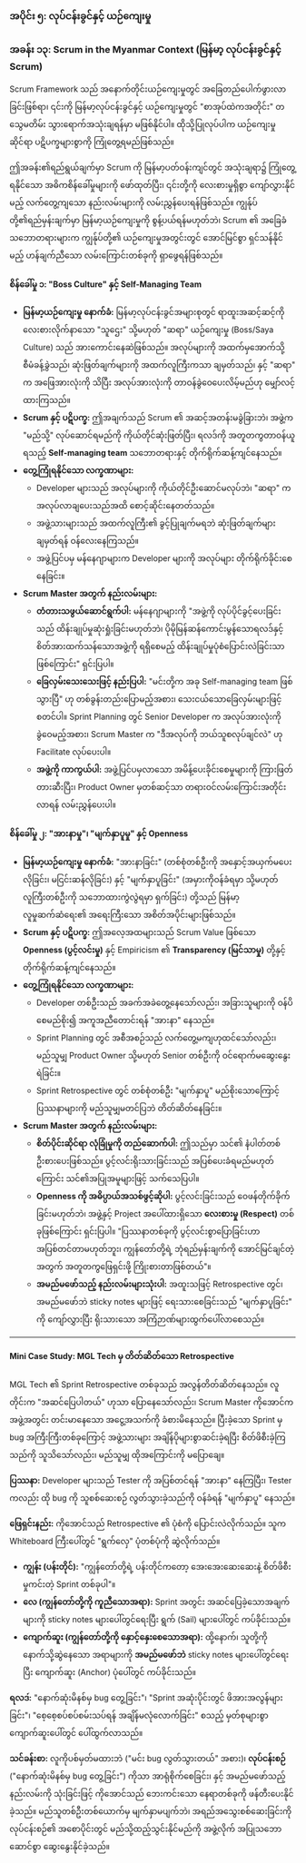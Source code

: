 ### **အပိုင်း ၅: လုပ်ငန်းခွင်နှင့် ယဉ်ကျေးမှု**

### **အခန်း ၁၃: Scrum in the Myanmar Context (မြန်မာ့ လုပ်ငန်းခွင်နှင့် Scrum)**

Scrum Framework သည် အနောက်တိုင်းယဉ်ကျေးမှုတွင် အခြေတည်ပေါက်ဖွားလာခြင်းဖြစ်ရာ၊ ၎င်းကို မြန်မာ့လုပ်ငန်းခွင်နှင့် ယဉ်ကျေးမှုတွင် "စာအုပ်ထဲကအတိုင်း" တသွေမတိမ်း သွားရောက်အသုံးချရန်မှာ မဖြစ်နိုင်ပါ။ ထိုသို့ပြုလုပ်ပါက ယဉ်ကျေးမှုဆိုင်ရာ ပဋိပက္ခများစွာကို ကြုံတွေ့ရမည်ဖြစ်သည်။

ဤအခန်း၏ရည်ရွယ်ချက်မှာ Scrum ကို မြန်မာ့ပတ်ဝန်းကျင်တွင် အသုံးချရာ၌ ကြုံတွေ့ရနိုင်သော အဓိကစိန်ခေါ်မှုများကို ဖော်ထုတ်ပြီး၊ ၎င်းတို့ကို လေးစားမှုရှိစွာ ကျော်လွှားနိုင်မည့် လက်တွေ့ကျသော နည်းလမ်းများကို လမ်းညွှန်ပေးရန်ဖြစ်သည်။ ကျွန်ုပ်တို့၏ရည်မှန်းချက်မှာ မြန်မာ့ယဉ်ကျေးမှုကို စွန့်ပယ်ရန်မဟုတ်ဘဲ၊ Scrum ၏ အခြေခံသဘောတရားများက ကျွန်ုပ်တို့၏ ယဉ်ကျေးမှုအတွင်းတွင် အောင်မြင်စွာ ရှင်သန်နိုင်မည့် ဟန်ချက်ညီသော လမ်းကြောင်းတစ်ခုကို ရှာဖွေရန်ဖြစ်သည်။

#### **စိန်ခေါ်မှု ၁: "Boss Culture" နှင့် Self-Managing Team**

*   **မြန်မာ့ယဉ်ကျေးမှု နောက်ခံ:** မြန်မာ့လုပ်ငန်းခွင်အများစုတွင် ရာထူးအဆင့်ဆင့်ကို လေးစားလိုက်နာသော "သူဌေး" သို့မဟုတ် "ဆရာ" ယဉ်ကျေးမှု (Boss/Saya Culture) သည် အားကောင်းနေဆဲဖြစ်သည်။ အလုပ်များကို အထက်မှအောက်သို့ စီမံခန့်ခွဲသည်၊ ဆုံးဖြတ်ချက်များကို အထက်လူကြီးကသာ ချမှတ်သည်၊ နှင့် "ဆရာ" က အဖြေအားလုံးကို သိပြီး အလုပ်အားလုံးကို တာဝန်ခွဲဝေပေးလိမ့်မည်ဟု မျှော်လင့်ထားကြသည်။
*   **Scrum နှင့် ပဋိပက္ခ:** ဤအချက်သည် Scrum ၏ အဆင့်အတန်းမခွဲခြားဘဲ၊ အဖွဲ့က "မည်သို့" လုပ်ဆောင်ရမည်ကို ကိုယ်တိုင်ဆုံးဖြတ်ပြီး၊ ရလဒ်ကို အတူတကွတာဝန်ယူရသည့် **Self-managing team** သဘောတရားနှင့် တိုက်ရိုက်ဆန့်ကျင်နေသည်။
*   **တွေ့ကြုံရနိုင်သော လက္ခဏာများ:**
    *   Developer များသည် အလုပ်များကို ကိုယ်တိုင်ဦးဆောင်မလုပ်ဘဲ၊ "ဆရာ" က အလုပ်လာချပေးသည်အထိ စောင့်ဆိုင်းနေတတ်သည်။
    *   အဖွဲ့သားများသည် အထက်လူကြီး၏ ခွင့်ပြုချက်မရဘဲ ဆုံးဖြတ်ချက်များချမှတ်ရန် ဝန်လေးနေကြသည်။
    *   အဖွဲ့ပြင်ပမှ မန်နေဂျာများက Developer များကို အလုပ်များ တိုက်ရိုက်ခိုင်းစေနေခြင်း။
*   **Scrum Master အတွက် နည်းလမ်းများ:**
    *   **တံတားသဖွယ်ဆောင်ရွက်ပါ:** မန်နေဂျာများကို "အဖွဲ့ကို လုပ်ပိုင်ခွင့်ပေးခြင်းသည် ထိန်းချုပ်မှုဆုံးရှုံးခြင်းမဟုတ်ဘဲ၊ ပိုမိုမြန်ဆန်ကောင်းမွန်သောရလဒ်နှင့် စိတ်အားထက်သန်သောအဖွဲ့ကို ရရှိစေမည့် ထိန်းချုပ်မှုပုံစံပြောင်းလဲခြင်းသာဖြစ်ကြောင်း" ရှင်းပြပါ။
    *   **ခြေလှမ်းသေးသေးဖြင့် နည်းပြပါ:** "မင်းတို့က အခု Self-managing team ဖြစ်သွားပြီ" ဟု တစ်ခွန်းတည်းပြောမည့်အစား၊ သေးငယ်သောခြေလှမ်းများဖြင့် စတင်ပါ။ Sprint Planning တွင် Senior Developer က အလုပ်အားလုံးကို ခွဲဝေမည့်အစား၊ Scrum Master က "ဒီအလုပ်ကို ဘယ်သူစလုပ်ချင်လဲ" ဟု Facilitate လုပ်ပေးပါ။
    *   **အဖွဲ့ကို ကာကွယ်ပါ:** အဖွဲ့ပြင်ပမှလာသော အမိန့်ပေးခိုင်းစေမှုများကို ကြားဖြတ်တားဆီးပြီး၊ Product Owner မှတစ်ဆင့်သာ တရားဝင်လမ်းကြောင်းအတိုင်း လာရန် လမ်းညွှန်ပေးပါ။

#### **စိန်ခေါ်မှု ၂: "အားနာမှု"၊ "မျက်နှာပူမှု" နှင့် Openness**

*   **မြန်မာ့ယဉ်ကျေးမှု နောက်ခံ:** "အားနာခြင်း" (တစ်စုံတစ်ဦးကို အနှောင့်အယှက်မပေးလိုခြင်း၊ မငြင်းဆန်လိုခြင်း) နှင့် "မျက်နှာပူခြင်း" (အမှားကိုဝန်ခံရမှာ သို့မဟုတ် လူကြီးတစ်ဦးကို သဘောထားကွဲလွဲရမှာ ရှက်ခြင်း) တို့သည် မြန်မာ့လူမှုဆက်ဆံရေး၏ အရေးကြီးသော အစိတ်အပိုင်းများဖြစ်သည်။
*   **Scrum နှင့် ပဋိပက္ခ:** ဤအလေ့အထများသည် Scrum Value ဖြစ်သော **Openness (ပွင့်လင်းမှု)** နှင့် Empiricism ၏ **Transparency (မြင်သာမှု)** တို့နှင့် တိုက်ရိုက်ဆန့်ကျင်နေသည်။
*   **တွေ့ကြုံရနိုင်သော လက္ခဏာများ:**
    *   Developer တစ်ဦးသည် အခက်အခဲတွေ့နေသော်လည်း၊ အခြားသူများကို ဝန်ပိစေမည်စိုး၍ အကူအညီတောင်းရန် "အားနာ" နေသည်။
    *   Sprint Planning တွင် အစီအစဉ်သည် လက်တွေ့မကျဟုထင်သော်လည်း၊ မည်သူမျှ Product Owner သို့မဟုတ် Senior တစ်ဦးကို ဝင်ရောက်မဆွေးနွေးရဲခြင်း။
    *   Sprint Retrospective တွင် တစ်စုံတစ်ဦး "မျက်နှာပူ" မည်စိုးသောကြောင့် ပြဿနာများကို မည်သူမျှမတင်ပြဘဲ တိတ်ဆိတ်နေခြင်း။
*   **Scrum Master အတွက် နည်းလမ်းများ:**
    *   **စိတ်ပိုင်းဆိုင်ရာ လုံခြုံမှုကို တည်ဆောက်ပါ:** ဤသည်မှာ သင်၏ နံပါတ်တစ် ဦးစားပေးဖြစ်သည်။ ပွင့်လင်းရိုးသားခြင်းသည် အပြစ်ပေးခံရမည်မဟုတ်ကြောင်း သင်၏အပြုအမူများဖြင့် သက်သေပြပါ။
    *   **Openness ကို အဓိပ္ပာယ်အသစ်ဖွင့်ဆိုပါ:** ပွင့်လင်းခြင်းသည် ဝေဖန်တိုက်ခိုက်ခြင်းမဟုတ်ဘဲ၊ အဖွဲ့နှင့် Project အပေါ်ထားရှိသော **လေးစားမှု (Respect)** တစ်ခုဖြစ်ကြောင်း ရှင်းပြပါ။ "ပြဿနာတစ်ခုကို ပွင့်လင်းစွာပြောခြင်းဟာ အပြစ်တင်တာမဟုတ်ဘူး၊ ကျွန်တော်တို့ရဲ့ ဘုံရည်မှန်းချက်ကို အောင်မြင်ချင်တဲ့အတွက် အတူတကွဖြေရှင်းဖို့ ကြိုးစားတာဖြစ်တယ်"။
    *   **အမည်မဖော်သည့် နည်းလမ်းများသုံးပါ:** အထူးသဖြင့် Retrospective တွင်၊ အမည်မဖော်ဘဲ sticky notes များဖြင့် ရေးသားစေခြင်းသည် "မျက်နှာပူခြင်း" ကို ကျော်လွှားပြီး ရိုးသားသော အကြံဉာဏ်များထွက်ပေါ်လာစေသည်။

---

#### **Mini Case Study: MGL Tech မှ တိတ်ဆိတ်သော Retrospective**

MGL Tech ၏ Sprint Retrospective တစ်ခုသည် အလွန်တိတ်ဆိတ်နေသည်။ လူတိုင်းက "အဆင်ပြေပါတယ်" ဟုသာ ပြောနေသော်လည်း၊ Scrum Master ကိုအောင်က အဖွဲ့အတွင်း တင်းမာနေသော အငွေ့အသက်ကို ခံစားမိနေသည်။ ပြီးခဲ့သော Sprint မှ bug အကြီးကြီးတစ်ခုကြောင့် အဖွဲ့သားများ အချိန်ပိုများစွာဆင်းခဲ့ရပြီး စိတ်ဖိစီးခဲ့ကြသည်ကို သူသိသော်လည်း၊ မည်သူမျှ ထိုအကြောင်းကို မပြောချေ။

**ပြဿနာ:** Developer များသည် Tester ကို အပြစ်တင်ရန် "အားနာ" နေကြပြီး၊ Tester ကလည်း ထို bug ကို သူစစ်ဆေးစဉ် လွတ်သွားခဲ့သည်ကို ဝန်ခံရန် "မျက်နှာပူ" နေသည်။

**ဖြေရှင်းနည်း:** ကိုအောင်သည် Retrospective ၏ ပုံစံကို ပြောင်းလဲလိုက်သည်။ သူက Whiteboard ကြီးပေါ်တွင် "ရွက်လှေ" ပုံတစ်ပုံကို ဆွဲလိုက်သည်။
*   **ကျွန်း (ပန်းတိုင်):** "ကျွန်တော်တို့ရဲ့ ပန်းတိုင်ကတော့ အေးအေးဆေးဆေးနဲ့ စိတ်ဖိစီးမှုကင်းတဲ့ Sprint တစ်ခုပါ"။
*   **လေ (ကျွန်တော်တို့ကို ကူညီသောအရာ):** Sprint အတွင်း အဆင်ပြေခဲ့သောအချက်များကို sticky notes များပေါ်တွင်ရေးပြီး ရွက် (Sail) များပေါ်တွင် ကပ်ခိုင်းသည်။
*   **ကျောက်ဆူး (ကျွန်တော်တို့ကို နှောင့်နှေးစေသောအရာ):** ထို့နောက်၊ သူတို့ကို နောက်သို့ဆွဲနေသော အရာများကို **အမည်မဖော်ဘဲ** sticky notes များပေါ်တွင်ရေးပြီး ကျောက်ဆူး (Anchor) ပုံပေါ်တွင် ကပ်ခိုင်းသည်။

**ရလဒ์:** "နောက်ဆုံးမိနစ်မှ bug တွေ့ခြင်း"၊ "Sprint အဆုံးပိုင်းတွင် ဖိအားအလွန်များခြင်း"၊ "စေ့စေ့စပ်စပ်စမ်းသပ်ရန် အချိန်မလုံလောက်ခြင်း" စသည့် မှတ်စုများစွာ ကျောက်ဆူးပေါ်တွင် ပေါ်ထွက်လာသည်။

**သင်ခန်းစာ:** လူကိုပစ်မှတ်မထားဘဲ ("မင်း bug လွတ်သွားတယ်" အစား)၊ **လုပ်ငန်းစဉ်** ("နောက်ဆုံးမိနစ်မှ bug တွေ့ခြင်း") ကိုသာ အာရုံစိုက်စေခြင်း၊ နှင့် အမည်မဖော်သည့် နည်းလမ်းကို သုံးခြင်းဖြင့် ကိုအောင်သည် ဘေးကင်းသော နေရာတစ်ခုကို ဖန်တီးပေးနိုင်ခဲ့သည်။ မည်သူတစ်ဦးတစ်ယောက်မှ မျက်နှာမပျက်ဘဲ၊ အရည်အသွေးစစ်ဆေးခြင်းကို လုပ်ငန်းစဉ်၏ အစောပိုင်းတွင် မည်သို့ထည့်သွင်းနိုင်မည်ကို အဖွဲ့လိုက် အပြုသဘောဆောင်စွာ ဆွေးနွေးနိုင်ခဲ့သည်။
